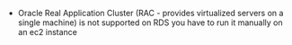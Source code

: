 - Oracle Real Application Cluster (RAC - provides virtualized servers on a single machine) is not supported on RDS you have to run it manually on an ec2 instance